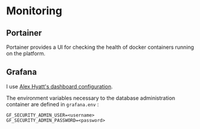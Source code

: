 # Monitoring

## Portainer

Portainer provides a UI for checking the health of docker containers running on the platform.

## Grafana

I use [Alex Hyatt's dashboard configuration](https://www.alexhyett.com/grafana-dashboard.json).

The environment variables necessary to the database administration container are defined in `grafana.env` :

```
GF_SECURITY_ADMIN_USER=<username>
GF_SECURITY_ADMIN_PASSWORD=<password>
```